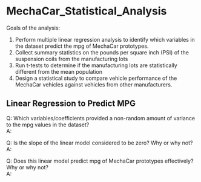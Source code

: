 # MechaCar_Statistical_Analysis

Goals of the analysis: <br>
1. Perform multiple linear regression analysis to identify which variables in the dataset predict the mpg of MechaCar prototypes.
2. Collect summary statistics on the pounds per square inch (PSI) of the suspension coils from the manufacturing lots
3. Run t-tests to determine if the manufacturing lots are statistically different from the mean population
4. Design a statistical study to compare vehicle performance of the MechaCar vehicles against vehicles from other manufacturers. 

## Linear Regression to Predict MPG <br>

Q: Which variables/coefficients provided a non-random amount of variance to the mpg values in the dataset? <br>
A: 

Q: Is the slope of the linear model considered to be zero? Why or why not? <br>
A: 

Q: Does this linear model predict mpg of MechaCar prototypes effectively? Why or why not? <br>
A: 
